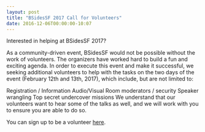 ```yaml
---
layout: post
title: "BSidesSF 2017 Call for Volunteers"
date: 2016-12-06T00:00:00-10:07
---
```


Interested in helping at BSidesSF 2017?

As a community-driven event, BSidesSF would not be possible without the work of volunteers. The organizers have worked hard to build a fun and exciting agenda. In order to execute this event and make it successful, we seeking additional volunteers to help with the tasks on the two days of the event (February 12th and 13th, 2017), which include, but are not limited to:

Registration / Information
Audio/Visual
Room moderators / security
Speaker wrangling
Top secret undercover missions
We understand that our volunteers want to hear some of the talks as well, and we will work with you to ensure you are able to do so.

You can sign up to be a volunteer <a href="https://goo.gl/forms/RzzQGECU1SVeu2nj2">here</a>.
